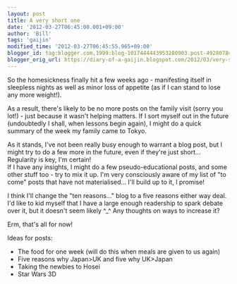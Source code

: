 ```yaml
---
layout: post
title: A very short one
date: '2012-03-27T06:45:00.001+09:00'
author: 'Bill'
tags: 'gaijin'
modified_time: '2012-03-27T06:45:55.965+09:00'
blogger_id: tag:blogger.com,1999:blog-1017444443953280903.post-4928078400035656813
blogger_orig_url: https://diary-of-a-gaijin.blogspot.com/2012/03/very-short-one.html
---
```


So the homesickness finally hit a few weeks ago - manifesting itself in sleepless nights as well as minor loss of appetite (as if I can stand to lose any more weight!).  

As a result, there's likely to be no more posts on the family visit (sorry you lot!) - just because it wasn't helping matters. If I sort myself out in the future (undoubtedly I shall, when lessons begin again), I might do a quick summary of the week my family came to Tokyo.  

As it stands, I've not been really busy enough to warrant a blog post, but I might try to do a few more in the future, even if they're just short... Regularity is key, I'm certain!  
If I have any insights, I might do a few pseudo-educational posts, and some other stuff too - try to mix it up. I'm very consciously aware of my list of "to come" posts that have not materialised... I'll build up to it, I promise!  

I think I'll change the "ten reasons..." blog to a five reasons either way deal. I'd like to kid myself that I have a large enough readership to spark debate over it, but it doesn't seem likely ^_^ Any thoughts on ways to increase it?  

Erm, that's all for now!  

Ideas for posts:  
* The food for one week (will do this when meals are given to us again)  
* Five reasons why Japan>UK and five why UK>Japan  
* Taking the newbies to Hosei  
* Star Wars 3D  
